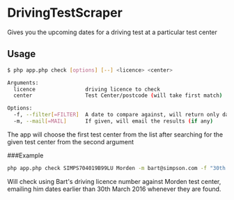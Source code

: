 # DrivingTestScraper
Gives you the upcoming dates for a driving test at a particular test center

## Usage
```bash
$ php app.php check [options] [--] <licence> <center>

Arguments:
  licence                driving licence to check
  center                 Test Center/postcode (will take first match)

Options:
  -f, --filter[=FILTER]  A date to compare against, will return only dates less than this
  -m, --mail[=MAIL]      If given, will email the results (if any)

```

The app will choose the first test center from the list after searching for the given test center from the second argument

###Example

```bash
php app.php check SIMPS704019B99LU Morden -m bart@simpson.com -f "30th March 2016"
```

Will check using Bart's driving licence number against Morden test center, emailing him dates earlier than 30th March 2016 whenever they are found.